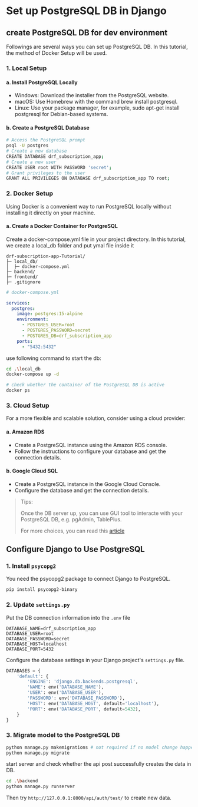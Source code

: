 # Set up PostgreSQL DB in Django

## create PostgreSQL DB for dev environment

Followings are several ways you can set up PostgreSQL DB.
In this tutorial, the method of Docker Setup will be used.

### 1. Local Setup

#### a. Install PostgreSQL Locally

* Windows: Download the installer from the PostgreSQL website.
* macOS: Use Homebrew with the command brew install postgresql.
* Linux: Use your package manager, for example, sudo apt-get install postgresql for Debian-based systems.

#### b. Create a PostgreSQL Database

```sh
# Access the PostgreSQL prompt
psql -U postgres
# Create a new database
CREATE DATABASE drf_subscription_app;
# Create a new user
CREATE USER root WITH PASSWORD 'secret';
# Grant privileges to the user
GRANT ALL PRIVILEGES ON DATABASE drf_subscription_app TO root;
```

### 2. Docker Setup

Using Docker is a convenient way to run PostgreSQL locally without installing it directly on your machine.

#### a. Create a Docker Container for PostgreSQL

Create a docker-compose.yml file in your project directory.
In this tutorial, we create a local_db folder and put ymal file inside it

```plaintext
drf-subscription-app-Tutorial/
├─ local_db/
│  ├─ docker-compose.yml
├─ backend/
├─ frontend/
├─ .gitignore
```

```yml
# docker-compose.yml

services:
  postgres:
    image: postgres:15-alpine
    environment:
      - POSTGRES_USER=root
      - POSTGRES_PASSWORD=secret
      - POSTGRES_DB=drf_subscription_app
    ports:
      - "5432:5432"
```

use following command to start the db:

```sh
cd .\local_db
docker-compose up -d

# check whether the container of the PostgreSQL DB is active
docker ps
```

### 3. Cloud Setup

For a more flexible and scalable solution, consider using a cloud provider:

#### a. Amazon RDS

* Create a PostgreSQL instance using the Amazon RDS console.
* Follow the instructions to configure your database and get the connection details.

#### b. Google Cloud SQL

* Create a PostgreSQL instance in the Google Cloud Console.
* Configure the database and get the connection details.

> Tips:
>
> Once the DB server up, you can use GUI tool to interacte with your PostgreSQL DB, e.g. pgAdmin, TablePlus.
>
> For more choices, you can read this [article](https://www.datensen.com/blog/postgresql/top-5-gui-tools-for-postgresql/)
>

## Configure Django to Use PostgreSQL

### 1. Install `psycopg2`

You need the psycopg2 package to connect Django to PostgreSQL.

```sh
pip install psycopg2-binary
```

### 2. Update `settings.py`

Put the DB connection information into the `.env` file

```env
DATABASE_NAME=drf_subscription_app
DATABASE_USER=root
DATABASE_PASSWORD=secret
DATABASE_HOST=localhost
DATABASE_PORT=5432
```

Configure the database settings in your Django project's `settings.py` file.

```python
DATABASES = {
    'default': {
        'ENGINE': 'django.db.backends.postgresql',
        'NAME': env('DATABASE_NAME'),
        'USER': env('DATABASE_USER'),
        'PASSWORD': env('DATABASE_PASSWORD'),
        'HOST': env('DATABASE_HOST', default='localhost'),
        'PORT': env('DATABASE_PORT', default=5432),
    }
}

```

### 3. Migrate model to the PostgreSQL DB

```sh
python manage.py makemigrations # not required if no model change happened
python manage.py migrate
```

start server and check whether the api post successfully creates the data in DB.

```sh
cd .\backend
python manage.py runserver
```

Then try `http://127.0.0.1:8000/api/auth/test/` to create new data.
